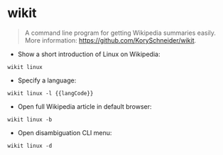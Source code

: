 # wikit

> A command line program for getting Wikipedia summaries easily.
> More information: <https://github.com/KorySchneider/wikit>.

- Show a short introduction of Linux on Wikipedia:

`wikit linux`

- Specify a language:

`wikit linux -l {{langCode}}`

- Open full Wikipedia article in default browser:

`wikit linux -b`

- Open disambiguation CLI menu:

`wikit linux -d`
